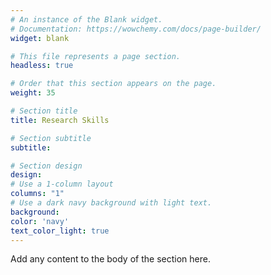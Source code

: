 ```yaml
---
# An instance of the Blank widget.
# Documentation: https://wowchemy.com/docs/page-builder/
widget: blank

# This file represents a page section.
headless: true

# Order that this section appears on the page.
weight: 35

# Section title
title: Research Skills

# Section subtitle
subtitle:

# Section design
design:
# Use a 1-column layout
columns: "1"
# Use a dark navy background with light text.
background:
color: 'navy'
text_color_light: true
---
```


Add any content to the body of the section here.
